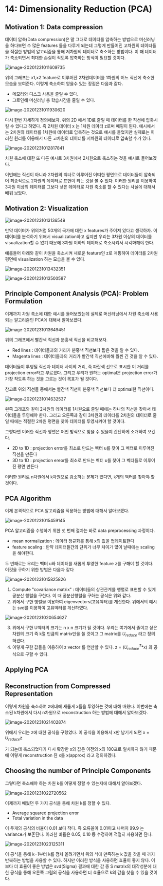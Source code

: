 # 14: Dimensionality Reduction (PCA)

## **Motivation 1: Data compression**

데이터 압축(Data compression)은 말 그대로 데이터를 압축하는 방법으로 머신러닝을 하다보면 수 많은 features 들을 다루게 되는데 그렇게 만들어진 고차원의 데이터들을 적절한 방법의 알고리즘을 통해 저차원의 데이터로 축소하는 방법이다. 이 때 데이터가 축소되면서 최대한 손실이 적도록 압축하는 방식이 필요할 것이다. 

![image-20201231011609735](이미지/97.png)

위의 그래프는 x1,x2 feature로 이루어진 2차원데이터를 1차원의 어느 직선에 축소한 모습을 보여준다. 이렇게 축소하여 얻을수 있는 장점은 다음과 같다.

* 메모리와 디스크 사용을 줄일 수 있다.
* 그로인해 머신러닝 총 학습시간을 줄일 수 있다.

![image-20201231011930620](이미지/98.png)

다시 한번 자세하게 정의해보자. 위의 2D 에서 1D로 줄일 때 데이터를 한 직선에 압축시킬 수 있다고 하였다. 즉  2차원 데이터 x 는 1차원 데이터 z로써 매핑이 된다. 예시에서는 2차원의 데이터를 1차원에 데이터로 압축하는 것으로 예시를 들었지만 실제로는 이러한 원리를 이용해서 다른 고차원의 데이터를 저차원의 데이터로 압축할 수가 있다.

![image-20201231012817841](이미지/99.png)

차원 축소에 대한 또 다른 예시로 3차원에서 2차원으로 축소하는 것을 예시로 들어보겠다.

이번에는 직선이 아니라 2차원의 벡터로 이루어진 어떠한 평면으로 데이터들이 압축되어 최종적으로 2차원의 데이터로 표현이 되는 것을 볼 수 있다. 이러한 원리를 이용하여 3차원 이상의 데이터를 그보다 낮은 데이터로 차원 축소를 할 수 있다는 사실에 대해서 배워 보았다.

## **Motivation 2: Visualization**

![image-20201231013136549](이미지/100.png)

만약 데이터가 위의처럼 50개의 국가에 대한 x features가 주어져 있다고 생각하자. 이 데이터를 분석하기 위해서 visualization하고 싶지만 우리는 3차원 이상의 데이터를 visualization할 수 없기 때문에 3차원 이하의 데이터로 축소시켜서 시각화해야 한다.

예를들어 아래와 같이 차원을 축소시켜 새로운 feature인 z로 매핑하여 데이터를 2차원 평면에 visualization 하는 모습을 볼 수 있다.

![image-20201231013432351](이미지/101.png)

![image-20201231013500587](이미지/102.png)

## **Principle Component Analysis (PCA): Problem Formulation**

이제까지 차원 축소에 대한 예시를 들어보았는데 실제로 머신러닝에서 차원 축소에 사용되는 알고리즘인 PCA에 대해서 알아보겠다.

![image-20201231013649451](이미지/103.png)

위의 그래프에서 빨간색 직선과 분홍색 직선을 비교해보자.

* Red lines :  데이터들과의 거리가 분홍색 직선보다 짧은 것을 알 수 있다.
* Magenta lines : 데이터들과의 거리가 빨간색 직선에비해 훨씬 긴 것을 알 수 있다.

데이터들이 투영될 직선과 데이터 사이의 거리, 즉 파란색 선으로 표시한 이 거리를 projection error라고 부르겠다. 그리고 우리가 원하는 optimal은 projection error가 가장 작도록 하는 것을 고르는 것이 목표가 될 것이다. 

참고로 위의 직선들 중에서는 빨간색 직선이 분홍색 직선보다 더 optimal한 직선이다.

![image-20201231014632537](이미지/104.png)

왼쪽 그래프와 같이 2차원의 데이터를 1차원으로 줄일 때에는 하나의 직선을 찾아서 데이터들을 투영해야 한다. 그리고 오른쪽과 같이 3차원의 데이터를 2차원의 데이터로 줄일 때에는 적절한 2차원 평면을 찾아 데이터를 투영시켜야 할 것이다. 

그렇다면 이러한 직선과 평면은 어떤 방식으로 찾을 수 있을지 간단하게 소개하여 보겠다.

* 2D to 1D :  projection error를 최소로 만드는 벡터 u를 찾아 그 벡터로 이루어진 직선을 만든다
* 3D to 1D :  projection ereor를 최소로 만드는 벡터 u를 찾아 그 벡터들로 이루어진 평면 만든다

이러한 원리로 n차원에서 k차원으로 감소하는 문제가 있다면, k개의 벡터를 찾아야 할 것이다.

## **PCA Algorithm**

이제 본격적으로 PCA 알고리즘을 적용하는 방법에 대해서 알아보겠다.

![image-20201231015459145](이미지/105.png)

PCA 알고리즘을 수행하기 위한 첫 번째 절차는 바로 data preprocessing 과정이다.

* mean normalization : 데이터 정규화를 통해 x의 값을 업데이트한다
* feature scaling : 만약 데이터들간의 단위가 너무 차이가 많이 날때에는 scaling을 해야한다.

두 번째로는 우리는 벡터 u와 데이터를 새롭게 투영한 feature z를 구해야 할 것이다. 이것을 구하기 위한 방법은 다음과 같다

![image-20201231015825826](이미지/106.png)

1. Compute "covariance matrix" : 데이터들의 상관관계를 행렬로 표현할 수 있게 공분산 행렬을 구한다. 이 때 공분산행렬을 구하는 공식은 위와 같다.
2. 위에서 구한 행렬을 이용하여 eigenvectors(고유벡터)를 계산한다. 위에서의 예시는 svd를 이용하여 고유벡터를 계산하였다. 

![image-20201231020654627](이미지/107.png)

3. 위에서 구한 U벡터의 크기는 n x n 크기가 될 것이다. 우리는 여기에서 줄이고 싶은 차원의 크기 즉 k열 만큼의 matrix만을 쓸 것이고 그 matrix를 $U_{reduce}$ 라고 정의하겠다.
4. 이렇게 구한 값들을 이용하여 z vector 를 연산할 수 있다. z = ($U_{reduce}^T$*x) 의 공식으로 구할 수 있다.

## **Applying PCA**

## Reconstruction from Compressed Representation

이렇게 차원을 축소하여 z에대해 새롭게 x들을 투영하는 것에 대해 배웠다. 이번에는 축소된 k차원에서 다시 n차원으로 reconstruction 하는 방법에 대해서 알아보겠다.

![image-20201231021402874](이미지/108.png)

위에서 우리는 z에 대한 공식을 구했었다. 이 공식을 이용해서 x만 남기게 되면 x = $U_{reduce}$z

가 되는데 축소되었다가 다시 확장한 x의 값은 이전의 x와 100프로 일치하지 않기 때문에 이렇게 reconstruction 된 x를 x(approx) 라고 정의하겠다.

## **Choosing the number of Principle Components**

그렇다면 축소해야 하는 차원 k를 어떻게 정할 수 있는지에 대해서 알아보겠다.

![image-20201231022720562](이미지/109.png)

이제까지 배웠던 두 가지 공식을 통해 차원 k를 정할 수 있다.

* Average squared projection error
* Total variation in the data

이 두개의 공식의 비율이 0.01 보다 작다. 즉 오류율이 0.01이고 나머지 99.9 는 variance가 보존된다. 이러한 비율은 0.05, 0.10 등 수정하여 적절히 사용하면 된다.

![image-20201231023125311](이미지/110.png)

이 공식을 통해 k=1부터 k를 점차 올려가면서 위의 식에 만족하는 k 값을 찾을 때 까지 반복하는 방법을 사용할 수 있다. 하지만 이러한 방식을 사용하면 효율이 좋지 않다. 이보다 더 효율이 좋은 방법은 svd(Sigma) 결과에 대한 값 중 S matrix의 대각성분에 대한 공식을 통해 오른쪽 그림의 공식을 사용하면 더 효율으로 k의 값을 찾을 수 있을 것이다.

